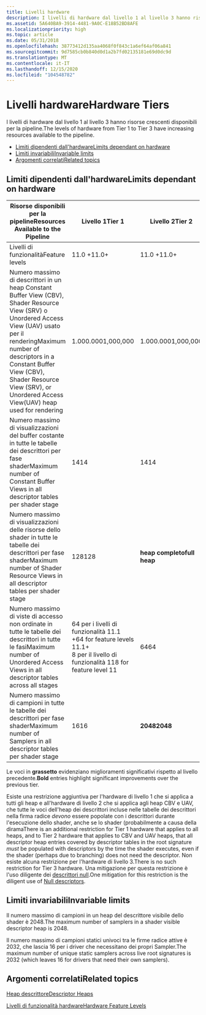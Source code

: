 ```yaml
---
title: Livelli hardware
description: I livelli di hardware dal livello 1 al livello 3 hanno risorse crescenti disponibili per la pipeline.
ms.assetid: 5A640BA9-3914-4481-9A0C-E18B52BD8AFE
ms.localizationpriority: high
ms.topic: article
ms.date: 05/31/2018
ms.openlocfilehash: 38773412d135aa4068f0f843c1a6ef64af06a841
ms.sourcegitcommit: 9d7585cb0b840d0d1a2b7fd02135181e69d0dc9d
ms.translationtype: MT
ms.contentlocale: it-IT
ms.lasthandoff: 12/15/2020
ms.locfileid: "104548782"
---
```

# <a name="hardware-tiers"></a><span data-ttu-id="a0452-103">Livelli hardware</span><span class="sxs-lookup"><span data-stu-id="a0452-103">Hardware Tiers</span></span>

<span data-ttu-id="a0452-104">I livelli di hardware dal livello 1 al livello 3 hanno risorse crescenti disponibili per la pipeline.</span><span class="sxs-lookup"><span data-stu-id="a0452-104">The levels of hardware from Tier 1 to Tier 3 have increasing resources available to the pipeline.</span></span>

-   [<span data-ttu-id="a0452-105">Limiti dipendenti dall'hardware</span><span class="sxs-lookup"><span data-stu-id="a0452-105">Limits dependant on hardware</span></span>](#limits-dependant-on-hardware)
-   [<span data-ttu-id="a0452-106">Limiti invariabili</span><span class="sxs-lookup"><span data-stu-id="a0452-106">Invariable limits</span></span>](#invariable-limits)
-   [<span data-ttu-id="a0452-107">Argomenti correlati</span><span class="sxs-lookup"><span data-stu-id="a0452-107">Related topics</span></span>](#related-topics)

## <a name="limits-dependant-on-hardware"></a><span data-ttu-id="a0452-108">Limiti dipendenti dall'hardware</span><span class="sxs-lookup"><span data-stu-id="a0452-108">Limits dependant on hardware</span></span>



| <span data-ttu-id="a0452-109">Risorse disponibili per la pipeline</span><span class="sxs-lookup"><span data-stu-id="a0452-109">Resources Available to the Pipeline</span></span>                                                                                                              | <span data-ttu-id="a0452-110">Livello 1</span><span class="sxs-lookup"><span data-stu-id="a0452-110">Tier 1</span></span>                                                                   | <span data-ttu-id="a0452-111">Livello 2</span><span class="sxs-lookup"><span data-stu-id="a0452-111">Tier 2</span></span>        | <span data-ttu-id="a0452-112">Livello 3</span><span class="sxs-lookup"><span data-stu-id="a0452-112">Tier 3</span></span>        |
|--------------------------------------------------------------------------------------------------------------------------------------------------|--------------------------------------------------------------------------|---------------|---------------|
| <span data-ttu-id="a0452-113">Livelli di funzionalità</span><span class="sxs-lookup"><span data-stu-id="a0452-113">Feature levels</span></span>                                                                                                                                   | <span data-ttu-id="a0452-114">11.0 +</span><span class="sxs-lookup"><span data-stu-id="a0452-114">11.0+</span></span>                                                                    | <span data-ttu-id="a0452-115">11.0 +</span><span class="sxs-lookup"><span data-stu-id="a0452-115">11.0+</span></span>         | <span data-ttu-id="a0452-116">11.1 +</span><span class="sxs-lookup"><span data-stu-id="a0452-116">11.1+</span></span>         |
| <span data-ttu-id="a0452-117">Numero massimo di descrittori in un heap Constant Buffer View (CBV), Shader Resource View (SRV) o Unordered Access View (UAV) usato per il rendering</span><span class="sxs-lookup"><span data-stu-id="a0452-117">Maximum number of descriptors in a Constant Buffer View (CBV), Shader Resource View (SRV), or Unordered Access View(UAV) heap used for rendering</span></span> | <span data-ttu-id="a0452-118">1\.000.000</span><span class="sxs-lookup"><span data-stu-id="a0452-118">1,000,000</span></span>                                                                | <span data-ttu-id="a0452-119">1\.000.000</span><span class="sxs-lookup"><span data-stu-id="a0452-119">1,000,000</span></span>     | <span data-ttu-id="a0452-120">1.000.000 +</span><span class="sxs-lookup"><span data-stu-id="a0452-120">1,000,000+</span></span>    |
| <span data-ttu-id="a0452-121">Numero massimo di visualizzazioni del buffer costante in tutte le tabelle dei descrittori per fase shader</span><span class="sxs-lookup"><span data-stu-id="a0452-121">Maximum number of Constant Buffer Views in all descriptor tables per shader stage</span></span>                                                                | <span data-ttu-id="a0452-122">14</span><span class="sxs-lookup"><span data-stu-id="a0452-122">14</span></span>                                                                       | <span data-ttu-id="a0452-123">14</span><span class="sxs-lookup"><span data-stu-id="a0452-123">14</span></span>            | <span data-ttu-id="a0452-124">**heap completo**</span><span class="sxs-lookup"><span data-stu-id="a0452-124">**full heap**</span></span> |
| <span data-ttu-id="a0452-125">Numero massimo di visualizzazioni delle risorse dello shader in tutte le tabelle dei descrittori per fase shader</span><span class="sxs-lookup"><span data-stu-id="a0452-125">Maximum number of Shader Resource Views in all descriptor tables per shader stage</span></span>                                                                | <span data-ttu-id="a0452-126">128</span><span class="sxs-lookup"><span data-stu-id="a0452-126">128</span></span>                                                                      | <span data-ttu-id="a0452-127">**heap completo**</span><span class="sxs-lookup"><span data-stu-id="a0452-127">**full heap**</span></span> | <span data-ttu-id="a0452-128">heap completo</span><span class="sxs-lookup"><span data-stu-id="a0452-128">full heap</span></span>     |
| <span data-ttu-id="a0452-129">Numero massimo di viste di accesso non ordinate in tutte le tabelle dei descrittori in tutte le fasi</span><span class="sxs-lookup"><span data-stu-id="a0452-129">Maximum number of Unordered Access Views in all descriptor tables across all stages</span></span>                                                              | <span data-ttu-id="a0452-130">64 per i livelli di funzionalità 11.1 +</span><span class="sxs-lookup"><span data-stu-id="a0452-130">64 for feature levels 11.1+</span></span><br/> <span data-ttu-id="a0452-131">8 per il livello di funzionalità 11</span><span class="sxs-lookup"><span data-stu-id="a0452-131">8 for feature level 11</span></span><br/> | <span data-ttu-id="a0452-132">64</span><span class="sxs-lookup"><span data-stu-id="a0452-132">64</span></span>            | <span data-ttu-id="a0452-133">**heap completo**</span><span class="sxs-lookup"><span data-stu-id="a0452-133">**full heap**</span></span> |
| <span data-ttu-id="a0452-134">Numero massimo di campioni in tutte le tabelle dei descrittori per fase shader</span><span class="sxs-lookup"><span data-stu-id="a0452-134">Maximum number of Samplers in all descriptor tables per shader stage</span></span>                                                                             | <span data-ttu-id="a0452-135">16</span><span class="sxs-lookup"><span data-stu-id="a0452-135">16</span></span>                                                                       | <span data-ttu-id="a0452-136">**2048**</span><span class="sxs-lookup"><span data-stu-id="a0452-136">**2048**</span></span> | <span data-ttu-id="a0452-137">2048</span><span class="sxs-lookup"><span data-stu-id="a0452-137">2048</span></span>     |



 

<span data-ttu-id="a0452-138">Le voci in **grassetto** evidenziano miglioramenti significativi rispetto al livello precedente.</span><span class="sxs-lookup"><span data-stu-id="a0452-138">**Bold** entries highlight significant improvements over the previous tier.</span></span>

<span data-ttu-id="a0452-139">Esiste una restrizione aggiuntiva per l'hardware di livello 1 che si applica a tutti gli heap e all'hardware di livello 2 che si applica agli heap CBV e UAV, che tutte le voci dell'heap dei descrittori incluse nelle tabelle dei descrittori nella firma radice *devono* essere popolate con i descrittori durante l'esecuzione dello shader, anche se lo shader (probabilmente a causa della dirama</span><span class="sxs-lookup"><span data-stu-id="a0452-139">There is an additional restriction for Tier 1 hardware that applies to all heaps, and to Tier 2 hardware that applies to CBV and UAV heaps, that all descriptor heap entries covered by descriptor tables in the root signature *must* be populated with descriptors by the time the shader executes, even if the shader (perhaps due to branching) does not need the descriptor.</span></span> <span data-ttu-id="a0452-140">Non esiste alcuna restrizione per l'hardware di livello 3.</span><span class="sxs-lookup"><span data-stu-id="a0452-140">There is no such restriction for Tier 3 hardware.</span></span> <span data-ttu-id="a0452-141">Una mitigazione per questa restrizione è l'uso diligente dei [descrittori null](descriptors.md).</span><span class="sxs-lookup"><span data-stu-id="a0452-141">One mitigation for this restriction is the diligent use of [Null descriptors](descriptors.md).</span></span>

## <a name="invariable-limits"></a><span data-ttu-id="a0452-142">Limiti invariabili</span><span class="sxs-lookup"><span data-stu-id="a0452-142">Invariable limits</span></span>

<span data-ttu-id="a0452-143">Il numero massimo di campioni in un heap del descrittore visibile dello shader è 2048.</span><span class="sxs-lookup"><span data-stu-id="a0452-143">The maximum number of samplers in a shader visible descriptor heap is 2048.</span></span>

<span data-ttu-id="a0452-144">Il numero massimo di campioni statici univoci tra le firme radice attive è 2032, che lascia 16 per i driver che necessitano dei propri Sampler.</span><span class="sxs-lookup"><span data-stu-id="a0452-144">The maximum number of unique static samplers across live root signatures is 2032 (which leaves 16 for drivers that need their own samplers).</span></span>

## <a name="related-topics"></a><span data-ttu-id="a0452-145">Argomenti correlati</span><span class="sxs-lookup"><span data-stu-id="a0452-145">Related topics</span></span>

<dl> <dt>

[<span data-ttu-id="a0452-146">Heap descrittore</span><span class="sxs-lookup"><span data-stu-id="a0452-146">Descriptor Heaps</span></span>](descriptor-heaps.md)
</dt> <dt>

[<span data-ttu-id="a0452-147">Livelli di funzionalità hardware</span><span class="sxs-lookup"><span data-stu-id="a0452-147">Hardware Feature Levels</span></span>](hardware-feature-levels.md)
</dt> </dl>

 

 





